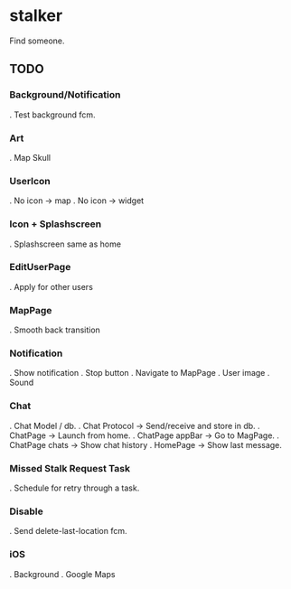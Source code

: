 # stalker

Find someone.

## TODO

### Background/Notification
. Test background fcm.

### Art
. Map Skull

### UserIcon
. No icon -> map
. No icon -> widget

### Icon + Splashscreen
. Splashscreen same as home

### EditUserPage
. Apply for other users

### MapPage
. Smooth back transition

### Notification
. Show notification
. Stop button
. Navigate to MapPage
. User image
. Sound

### Chat
. Chat Model / db.
. Chat Protocol -> Send/receive and store in db.
. ChatPage -> Launch from home.
. ChatPage appBar -> Go to MagPage.
. ChatPage chats -> Show chat history
. HomePage -> Show last message.

### Missed Stalk Request Task
. Schedule for retry through a task.

### Disable
. Send delete-last-location fcm.

### iOS
. Background
. Google Maps
